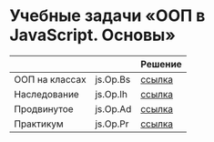 # Учебные задачи «ООП в JavaScript. Основы»

|                |          | Решение                                                            |
| -------------- | -------- | ------------------------------------------------------------------ |
| ООП на классах | js.Op.Bs | [ссылка](https://github.com/MihailStar/js-op/tree/master/js.Op.Bs) |
| Наследование   | js.Op.Ih | [ссылка](https://github.com/MihailStar/js-op/tree/master/js.Op.Ih) |
| Продвинутое    | js.Op.Ad | [ссылка](https://github.com/MihailStar/js-op/tree/master/js.Op.Ad) |
| Практикум      | js.Op.Pr | [ссылка](https://github.com/MihailStar/js-op/tree/master/js.Op.Pr) |
